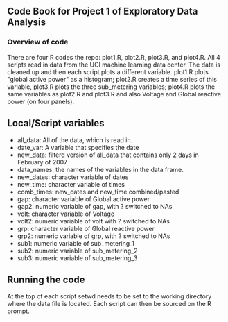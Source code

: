 ## Code Book for Project 1 of Exploratory Data Analysis
### Overview of code
There are four R codes the repo: plot1.R, plot2.R, plot3.R, and plot4.R. All 4 scripts
read in data from the UCI machine learning data center. The data is cleaned up and then 
each script plots a different variable. plot1.R plots "global active power" as a histogram; plot2.R
creates a time series of this variable, plot3.R
plots the three sub_metering variables; plot4.R plots the same variables as plot2.R and plot3.R and also
Voltage and Global reactive power (on four panels).

## Local/Script variables
* all_data: All of the data, which is read in.
* date_var: A variable that specifies the date
* new_data: filterd version of all_data that contains only 2 days in February of 2007
* data_names: the names of the variables in the data frame.
* new_dates: character variable of dates
* new_time: character variable of times
* comb_times: new_dates and new_time combined/pasted
* gap: character variable of Global active power
* gap2: numeric variable of gap, with ? switched to NAs
* volt: character variable of Voltage
* volt2: numeric variable of volt with ? switched to NAs
* grp: character variable of Global reactive power
* grp2: numeric variable of grp, with ? switched to NAs
* sub1: numeric variable of sub_metering_1
* sub2: numeric variable of sub_metering_2
* sub3: numeric variable of sub_metering_3
 
## Running the code
At the top of each script setwd needs to be set to the working directory where the data file is located.
Each script can then be sourced on the R prompt.
